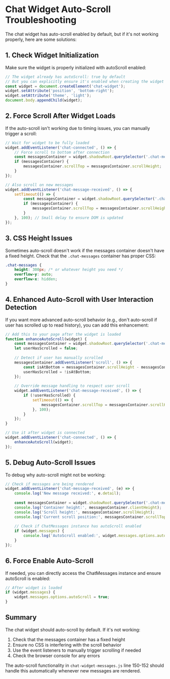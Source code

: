 # Chat Widget Auto-Scroll Troubleshooting

The chat widget has auto-scroll enabled by default, but if it's not working properly, here are some solutions:

## 1. Check Widget Initialization

Make sure the widget is properly initialized with autoScroll enabled:

```javascript
// The widget already has autoScroll: true by default
// But you can explicitly ensure it's enabled when creating the widget
const widget = document.createElement('chat-widget');
widget.setAttribute('position', 'bottom-right');
widget.setAttribute('theme', 'light');
document.body.appendChild(widget);
```

## 2. Force Scroll After Widget Loads

If the auto-scroll isn't working due to timing issues, you can manually trigger a scroll:

```javascript
// Wait for widget to be fully loaded
widget.addEventListener('chat-connected', () => {
    // Force scroll to bottom after connection
    const messagesContainer = widget.shadowRoot.querySelector('.chat-messages');
    if (messagesContainer) {
        messagesContainer.scrollTop = messagesContainer.scrollHeight;
    }
});

// Also scroll on new messages
widget.addEventListener('chat-message-received', () => {
    setTimeout(() => {
        const messagesContainer = widget.shadowRoot.querySelector('.chat-messages');
        if (messagesContainer) {
            messagesContainer.scrollTop = messagesContainer.scrollHeight;
        }
    }, 100); // Small delay to ensure DOM is updated
});
```

## 3. CSS Height Issues

Sometimes auto-scroll doesn't work if the messages container doesn't have a fixed height. Check that the `.chat-messages` container has proper CSS:

```css
.chat-messages {
    height: 300px; /* or whatever height you need */
    overflow-y: auto;
    overflow-x: hidden;
}
```

## 4. Enhanced Auto-Scroll with User Interaction Detection

If you want more advanced auto-scroll behavior (e.g., don't auto-scroll if user has scrolled up to read history), you can add this enhancement:

```javascript
// Add this to your page after the widget is loaded
function enhanceAutoScroll(widget) {
    const messagesContainer = widget.shadowRoot.querySelector('.chat-messages');
    let userHasScrolled = false;
    
    // Detect if user has manually scrolled
    messagesContainer.addEventListener('scroll', () => {
        const isAtBottom = messagesContainer.scrollHeight - messagesContainer.scrollTop <= messagesContainer.clientHeight + 50;
        userHasScrolled = !isAtBottom;
    });
    
    // Override message handling to respect user scroll
    widget.addEventListener('chat-message-received', () => {
        if (!userHasScrolled) {
            setTimeout(() => {
                messagesContainer.scrollTop = messagesContainer.scrollHeight;
            }, 100);
        }
    });
}

// Use it after widget is connected
widget.addEventListener('chat-connected', () => {
    enhanceAutoScroll(widget);
});
```

## 5. Debug Auto-Scroll Issues

To debug why auto-scroll might not be working:

```javascript
// Check if messages are being rendered
widget.addEventListener('chat-message-received', (e) => {
    console.log('New message received:', e.detail);
    
    const messagesContainer = widget.shadowRoot.querySelector('.chat-messages');
    console.log('Container height:', messagesContainer.clientHeight);
    console.log('Scroll height:', messagesContainer.scrollHeight);
    console.log('Current scroll position:', messagesContainer.scrollTop);
    
    // Check if ChatMessages instance has autoScroll enabled
    if (widget.messages) {
        console.log('AutoScroll enabled:', widget.messages.options.autoScroll);
    }
});
```

## 6. Force Enable Auto-Scroll

If needed, you can directly access the ChatMessages instance and ensure autoScroll is enabled:

```javascript
// After widget is loaded
if (widget.messages) {
    widget.messages.options.autoScroll = true;
}
```

## Summary

The chat widget should auto-scroll by default. If it's not working:
1. Check that the messages container has a fixed height
2. Ensure no CSS is interfering with the scroll behavior
3. Use the event listeners to manually trigger scrolling if needed
4. Check the browser console for any errors

The auto-scroll functionality in `chat-widget-messages.js` line 150-152 should handle this automatically whenever new messages are rendered.